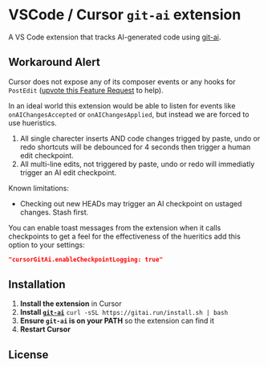 # VSCode / Cursor `git-ai` extension

A VS Code extension that tracks AI-generated code using [git-ai](https://github.com/acunniffe/git-ai).

## Workaround Alert

Cursor does not expose any of its composer events or any hooks for `PostEdit` ([upvote this Feature Request](https://forum.cursor.com/t/request-hooks-support-post-edit-pre-edit-etc/114716) to help).

In an ideal world this extension would be able to listen for events like `onAIChangesAccepted` or `onAIChangesApplied`, but instead we are forced to use hueristics.

1. All single charecter inserts AND code changes trigged by paste, undo or redo shortcuts will be debounced for 4 seconds then trigger a human edit checkpoint.
2. All multi-line edits, not triggered by paste, undo or redo will immediatly trigger an AI edit checkpoint.

Known limitations:

- Checking out new HEADs may trigger an AI checkpoint on ustaged changes. Stash first.

You can enable toast messages from the extension when it calls checkpoints to get a feel for the effectiveness of the hueritics add this option to your settings:

```json
"cursorGitAi.enableCheckpointLogging: true"
```

## Installation

1. **Install the extension** in Cursor
2. **Install [`git-ai`](https://github.com/acunniffe/git-ai)** `curl -sSL https://gitai.run/install.sh | bash`
3. **Ensure `git-ai` is on your PATH** so the extension can find it
4. **Restart Cursor**

## License
